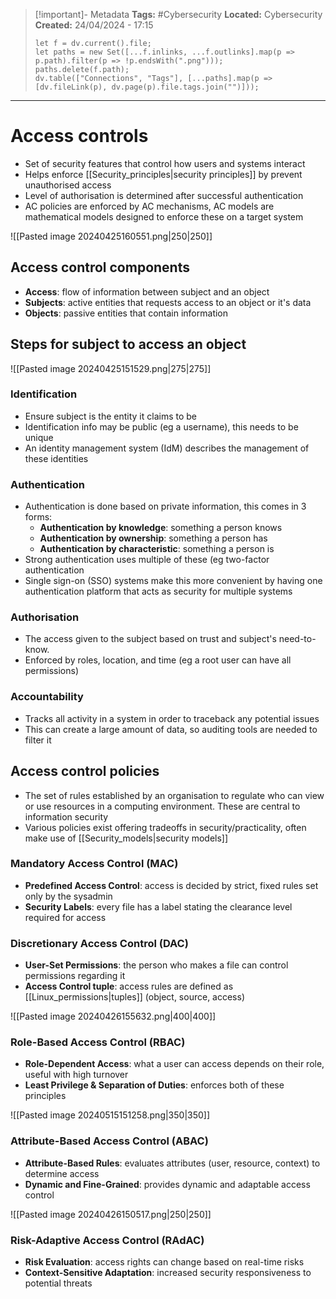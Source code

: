 > [!important]- Metadata
> **Tags:** #Cybersecurity 
> **Located:** Cybersecurity
> **Created:** 24/04/2024 - 17:15
> ```dataviewjs
> let f = dv.current().file;
> let paths = new Set([...f.inlinks, ...f.outlinks].map(p => p.path).filter(p => !p.endsWith(".png")));
> paths.delete(f.path);
> dv.table(["Connections", "Tags"], [...paths].map(p => [dv.fileLink(p), dv.page(p).file.tags.join("")]));
> ```

___
# Access controls
- Set of security features that control how users and systems interact
- Helps enforce [[Security_principles|security principles]] by prevent unauthorised access
- Level of authorisation is determined after successful authentication
- AC policies are enforced by AC mechanisms, AC models are mathematical models designed to enforce these on a target system

![[Pasted image 20240425160551.png|250|250]]

## Access control components
- **Access**: flow of information between subject and an object 
- **Subjects**: active entities that requests access to an object or it's data 
- **Objects**:  passive entities that contain information

## Steps for subject to access an object
![[Pasted image 20240425151529.png|275|275]]

### Identification
- Ensure subject is the entity it claims to be 
- Identification info may be public (eg a username), this needs to be unique
- An identity management system (IdM) describes the management of these identities 
### Authentication
- Authentication is done based on private information, this comes in 3 forms:
	- **Authentication by knowledge**: something a person knows 
	- **Authentication by ownership**: something a person has 
	- **Authentication by characteristic**: something a person is
- Strong authentication uses multiple of these (eg two-factor authentication
- Single sign-on (SSO) systems make this more convenient by having one authentication platform that acts as security for multiple systems 
### Authorisation
- The access given to the subject based on trust and subject's need-to-know.
- Enforced by roles, location, and time (eg a root user can have all permissions)
### Accountability
- Tracks all activity in a system in order to traceback any potential issues 
- This can create a large amount of data, so auditing tools are needed to filter it

## Access control policies
- The set of rules established by an organisation to regulate who can view or use resources in a computing environment. These are central to information security 
- Various policies exist offering tradeoffs in security/practicality, often make use of [[Security_models|security models]]
### Mandatory Access Control (MAC)
- **Predefined Access Control**: access is decided by strict, fixed rules set only by the sysadmin
- **Security Labels**: every file has a label stating the clearance level required for access 
### Discretionary Access Control (DAC)
- **User-Set Permissions**: the person who makes a file can control permissions regarding it 
- **Access Control tuple**: access rules are defined as [[Linux_permissions|tuples]] (object, source, access)

![[Pasted image 20240426155632.png|400|400]]
### Role-Based Access Control (RBAC)
- **Role-Dependent Access**: what a user can access depends on their role, useful with high turnover
- **Least Privilege & Separation of Duties**: enforces both of these principles 


![[Pasted image 20240515151258.png|350|350]]
### Attribute-Based Access Control (ABAC)
- **Attribute-Based Rules**: evaluates attributes (user, resource, context) to determine access
- **Dynamic and Fine-Grained**: provides dynamic and adaptable access control

![[Pasted image 20240426150517.png|250|250]]
### Risk-Adaptive Access Control (RAdAC)
- **Risk Evaluation**: access rights can change based on real-time risks 
- **Context-Sensitive Adaptation**: increased security responsiveness to potential threats
